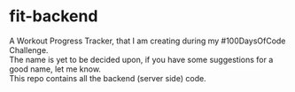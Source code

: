 # fit-backend

A Workout Progress Tracker, that I am creating during my #100DaysOfCode Challenge.  
The name is yet to be decided upon, if you have some suggestions for a good name, let me know.  
This repo contains all the backend (server side) code. 
